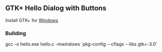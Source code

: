 ## GTK+ Hello Dialog with Buttons

Install GTK+ for [Windows](https://www.gtk.org/download/windows.php)

### Bullding 

gcc -o hello.exe hello.c -mwindows `pkg-config --cflags --libs gtk+-3.0'